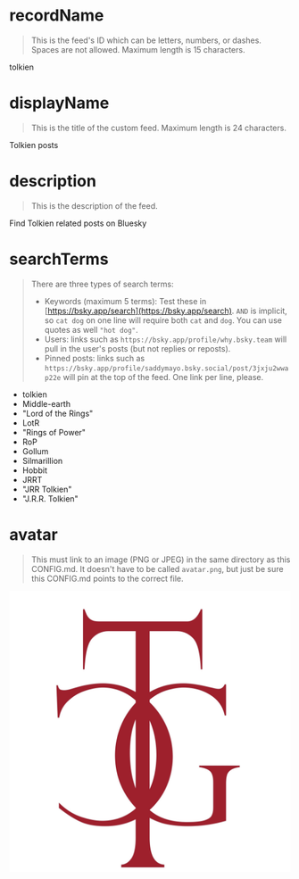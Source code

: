 
# recordName

> This is the feed's ID which can be letters, numbers, or dashes. Spaces are not allowed. Maximum length is 15 characters.

tolkien

# displayName

> This is the title of the custom feed. Maximum length is 24 characters.

Tolkien posts

# description

> This is the description of the feed.

Find Tolkien related posts on Bluesky

# searchTerms

> There are three types of search terms:
>
> - Keywords (maximum 5 terms): Test these in [https://bsky.app/search](https://bsky.app/search). `AND` is implicit, so `cat dog` on one line will require both `cat` and `dog`. You can use quotes as well `"hot dog"`.
> - Users: links such as `https://bsky.app/profile/why.bsky.team` will pull in the user's posts (but not replies or reposts).
> - Pinned posts: links such as `https://bsky.app/profile/saddymayo.bsky.social/post/3jxju2wwap22e` will pin at the top of the feed. One link per line, please.

- tolkien
- Middle-earth
- "Lord of the Rings"
- LotR
- "Rings of Power"
- RoP
- Gollum
- Silmarillion
- Hobbit
- JRRT
- "JRR Tolkien"
- "J.R.R. Tolkien"

# avatar

> This must link to an image (PNG or JPEG) in the same directory as this CONFIG.md. It doesn't have to be called `avatar.png`, but just be sure this CONFIG.md points to the correct file.

![](tcg-red-avatar.jpg)
